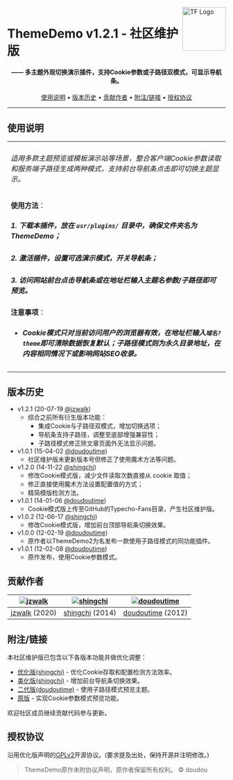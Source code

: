 <a href="https://typecho-fans.github.io">
    <img src="https://typecho-fans.github.io/text-logo.svg" alt="TF Logo" title="Typecho Fans开源作品社区" align="right" height="100" />
</a>

ThemeDemo v1.2.1 - 社区维护版
======================
<h4 align="center">—— 多主题外观切换演示插件，支持Cookie参数或子路径双模式，可显示导航条。</h4>

<p align="center">
  <a href="#使用说明">使用说明</a> •
  <a href="#版本历史">版本历史</a> •
  <a href="#贡献作者">贡献作者</a> •
  <a href="#附注链接">附注/链接</a> •
  <a href="#授权协议">授权协议</a>
</p>

---

## 使用说明

<table>
<tr>
<td>

###### 适用多款主题预览或模板演示站等场景，整合客户端Cookie参数读取和服务端子路径生成两种模式，支持前台导航条点击即可切换主题显示。

**使用方法**：
##### 1. 下载本插件，放在 `usr/plugins/` 目录中，确保文件夹名为 ThemeDemo；
##### 2. 激活插件，设置可选演示模式，开关导航条；
##### 3. 访问网站前台点击导航条或在地址栏输入主题名参数/子路径即可预览。

**注意事项**：
* ##### Cookie模式只对当前访问用户的浏览器有效，在地址栏输入`域名?theme`即可清除数据恢复默认；子路径模式则为永久目录地址，在内容相同情况下或影响网站SEO收录。

</td>
</tr>
</table>

## 版本历史

 * v1.2.1 (20-07-19 [@jzwalk](https://github.com/jzwalk))
   * 综合之前所有衍生版本功能：
     * 集成Cookie与子路径双模式，增加切换选项；
     * 导航条支持子路径，调整至底部增强兼容性；
     * 子路径模式修正除文章页面外无法显示问题。
 * v1.0.1 (15-04-02 [@doudoutime](https://github.com/doudoutime))
   * 社区维护版未更新版本号但修正了使用魔术方法等问题。
 * v1.2.0 (14-11-22 [@shingchi](https://github.com/shingchi))
   * 修改Cookie模式版，减少文件读取次数直接从 cookie 取值；
   * 修正直接使用魔术方法设置配置值的方式；
   * 精简模版检测方法。
 * v1.0.1 (14-01-06 [@doudoutime](https://github.com/doudoutime))
   * Cookie模式版上传至GitHub的Typecho-Fans目录，产生社区维护版。
 * v1.0.2 (12-06-17 [@shingchi](https://github.com/shingchi))
   * 修改Cookie模式版，增加前台顶部导航条切换效果。
 * v1.0.0 (12-02-19 [@doudoutime](https://github.com/doudoutime))
   * 原作者以ThemeDemo2为名发布一款使用子路径模式的同功能插件。
 * v1.0.1 (12-02-08 [@doudoutime](https://github.com/doudoutime))
   * 原作发布，使用Cookie参数模式。

## 贡献作者

[![jzwalk](https://avatars1.githubusercontent.com/u/252331?v=3&s=100)](https://github.com/jzwalk) | [![shingchi](https://avatars1.githubusercontent.com/u/1904614?v=3&s=100)](https://github.com/shingchi) | [![doudoutime](https://avatars1.githubusercontent.com/u/1299098?v=3&s=100)](https://github.com/doudoutime)
:---:|:---:|:---:
[jzwalk](https://github.com/jzwalk) (2020) | [shingchi](https://github.com/shingchi) (2014) | [doudoutime](https://github.com/doudoutime) (2012)

## 附注/链接

本社区维护版已包含以下各版本功能并做优化调整：

* [优化版(shingchi)](https://github.com/typechor/ThemeDemo) - 优化Cookie存取和配置检测方法效率。
* [美化版(shingchi)](#) - 增加前台导航条切换效果。
* [二代版(doudoutime)](https://plugins.typecho.me/plugins/theme-demo-2.html) - 使用子路径模式预览主题。
* [原版](http://forum.typecho.org/viewtopic.php?f=6&t=2313) - 实现Cookie参数模式预览功能。

欢迎社区成员继续贡献代码参与更新。

## 授权协议

沿用优化版声明的[GPLv2](https://github.com/typechor/ThemeDemo/blob/master/LICENSE)开源协议。(要求提及出处，保持开源并注明修改。)

> ThemeDemo原作未附协议声明，原作者保留所有权利。 © doudou
